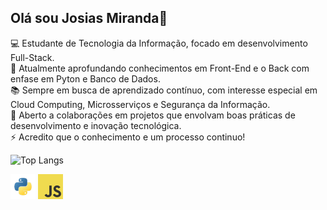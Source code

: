## Olá sou Josias Miranda👋


💻 Estudante de Tecnologia da Informação, focado em desenvolvimento Full-Stack.  
🚀 Atualmente aprofundando conhecimentos em Front-End e o Back com enfase em Pyton e Banco de Dados.  
📚 Sempre em busca de aprendizado contínuo, com interesse especial em Cloud Computing, Microsserviços e Segurança da Informação.  
🤝 Aberto a colaborações em projetos que envolvam boas práticas de desenvolvimento e inovação tecnológica.  
⚡ Acredito que o conhecimento e um processo continuo!  

![Top Langs](https://github-readme-stats.vercel.app/api/top-langs/?username=josiamiranda3&layout=compact)

<img title="Python" alt="Python" width="40px" src="https://raw.githubusercontent.com/github/explore/master/topics/python/python.png" />
<img alt="JS" title="JavaScript" width="40px" src="https://raw.githubusercontent.com/github/explore/master/topics/javascript/javascript.png">
<link rel="stylesheet" type='text/css' href="https://cdn.jsdelivr.net/gh/devicons/devicon@latest/devicon.min.css" /> <i class="devicon-html5-plain colored"></i>

